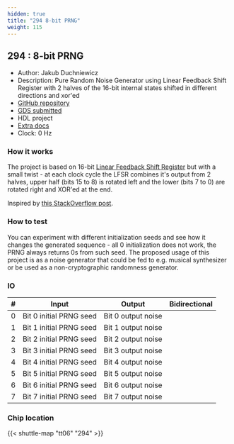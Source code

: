 ```yaml
---
hidden: true
title: "294 8-bit PRNG"
weight: 115
---
```


## 294 : 8-bit PRNG

* Author: Jakub Duchniewicz
* Description: Pure Random Noise Generator using Linear Feedback Shift Register with 2 halves of the 16-bit internal states shifted in different directions and xor'ed
* [GitHub repository](https://github.com/JDuchniewicz/tt06-PRNG)
* [GDS submitted](https://github.com/JDuchniewicz/tt06-PRNG/actions/runs/8733263844)
* HDL project
* [Extra docs]()
* Clock: 0 Hz

<!---

This file is used to generate your project datasheet. Please fill in the information below and delete any unused
sections.

You can also include images in this folder and reference them in the markdown. Each image must be less than
512 kb in size, and the combined size of all images must be less than 1 MB.
-->


### How it works

The project is based on 16-bit [Linear Feedback Shift Register](https://en.wikipedia.org/wiki/Linear-feedback_shift_register) but with a small twist - at each clock cycle the LFSR combines it's output from 2 halves, upper half (bits 15 to 8) is rotated left and the lower (bits 7 to 0) are rotated right and XOR'ed at the end.

Inspired by [this StackOverflow post](https://stackoverflow.com/questions/14497877/how-to-implement-a-pseudo-hardware-random-number-generator).

### How to test

You can experiment with different initialization seeds and see how it changes the generated sequence - all 0 initialization does not work, the PRNG always returns 0s from such seed. The proposed usage of this project is as a noise generator that could be fed to e.g. musical synthesizer or be used as a non-cryptographic randomness generator.


### IO

| #             | Input    | Output   | Bidirectional   |
| ------------- | -------- | -------- | --------------- |
| 0 | Bit 0 initial PRNG seed  | Bit 0 output noise  |         |
| 1 | Bit 1 initial PRNG seed  | Bit 1 output noise  |         |
| 2 | Bit 2 initial PRNG seed  | Bit 2 output noise  |         |
| 3 | Bit 3 initial PRNG seed  | Bit 3 output noise  |         |
| 4 | Bit 4 initial PRNG seed  | Bit 4 output noise  |         |
| 5 | Bit 5 initial PRNG seed  | Bit 5 output noise  |         |
| 6 | Bit 6 initial PRNG seed  | Bit 6 output noise  |         |
| 7 | Bit 7 initial PRNG seed  | Bit 7 output noise  |         |


### Chip location

{{< shuttle-map "tt06" "294" >}}
